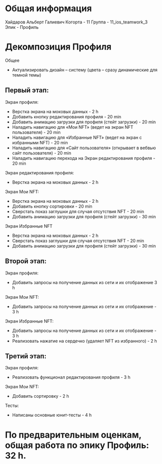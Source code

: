 # Общая информация
Хайдаров Альберт Галиевич
Когорта - 11
Группа - 11_ios_teamwork_3
Эпик - Профиль

# Декомпозиция Профиля 

Общее
- Актуализировать дизайн – систему (цвета – сразу динамические для темной темы)

## Первый этап:
Экран профиля:
- Верстка экрана на моковых данных - 2 h
- Добавить кнопку редактирования профиля - 20 min
- Добавить анимацию загрузки для профиля (стейт загрузки) - 20 min
- Наладить навигацию для «Мои NFT» (ведет на экран NFT пользователя) - 20 min
- Наладить навигацию для «Избранные NFT» (ведет на экран с избранными NFT) - 20 min
- Наладить навигацию для «Сайт пользователя» (открывает в вебвью сайт пользователя) - 20 min
- Наладить навигацию перехода на Экран редактирования профиля - 20 min

Экран редактирования профиля:
- Верстка экрана на моковых данных - 2 h

Экран Мои NFT:
- Верстка экрана на моковых данных - 2 h
- Добавить кнопку сортировки - 20 min
- Сверстать показ заглушки для случая отсутствия NFT - 20 min
- Добавить анимацию загрузки для профиля (стейт загрузки) - 30 min

Экран Избранные NFT
- Верстка экрана на моковых данных - 2 h
- Сверстать показ заглушки для случая отсутствия NFT - 20 min
- Добавить анимацию загрузки для профиля (стейт загрузки) - 30 min

## Второй этап:

Экран профиля:
- Добавить запросы на получение данных из сети и их отображение 3 h

Экран Мои NFT:
- Добавить запросы на получение данных из сети и их отображение - 3 h

Экран Избранные NFT:
- Добавить запросы на получение данных из сети и их отображение - 3 h
- Реализовать  нажатие на сердечко (удаляет NFT из избранного) - 2 h

## Третий этап:

Экран профиля:
- Реализовать функционал  редактирования профиля - 3 h

Экран Мои NFT:
- Добавить сортировку - 2 h

Тесты:
- Написаны основные юнит-тесты - 4 h

# По предварительным оценкам, общая работа по эпику Профиль: 32 h.
